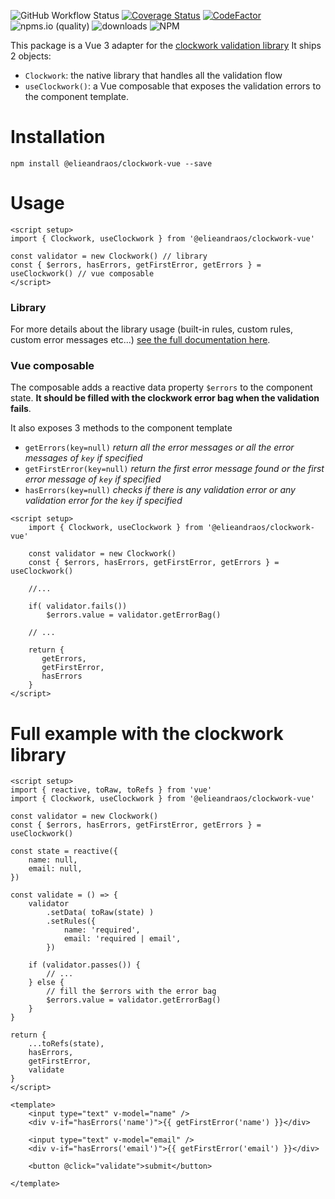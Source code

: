 ![GitHub Workflow Status](https://img.shields.io/github/workflow/status/elieandraos/clockwork-vue/CI)
[![Coverage Status](https://coveralls.io/repos/github/elieandraos/clockwork-vue/badge.svg?branch=main)](https://coveralls.io/github/elieandraos/clockwork-vue?branch=main)
[![CodeFactor](https://www.codefactor.io/repository/github/elieandraos/clockwork-vue/badge)](https://www.codefactor.io/repository/github/elieandraos/clockwork-vue)
![npms.io (quality)](https://img.shields.io/npms-io/quality-score/@elieandraos/clockwork-vue)
![downloads](https://img.shields.io/npm/dt/@elieandraos/clockwork-vue)
![NPM](https://img.shields.io/npm/l/@elieandraos/clockwork-vue)

This package is a Vue 3 adapter for the [clockwork validation library](https://github.com/elieandraos/clockwork)
It ships 2 objects: 
- `Clockwork`: the native library that handles all the validation flow
- `useClockwork()`: a Vue composable that exposes the validation errors to the component template.

# Installation
```shell
npm install @elieandraos/clockwork-vue --save
```

# Usage
```vue
<script setup>
import { Clockwork, useClockwork } from '@elieandraos/clockwork-vue'

const validator = new Clockwork() // library
const { $errors, hasErrors, getFirstError, getErrors } = useClockwork() // vue composable
</script>
```

### Library
For more details about the library usage (built-in rules, custom rules, custom error messages etc...) 
[see the full documentation here](https://github.com/elieandraos/clockwork#readme). 

### Vue composable
The composable adds a reactive data property `$errors` to the component state. 
**It should be filled with the clockwork error bag when the validation fails**.

It also exposes 3 methods to the component template
- `getErrors(key=null)` _return all the error messages or all the error messages of `key` if specified_
- `getFirstError(key=null)` _return the first error message found or the first error message of `key` if specified_
- `hasErrors(key=null)` _checks if there is any validation error or any validation error for the `key` if specified_

```vue
<script setup>
    import { Clockwork, useClockwork } from '@elieandraos/clockwork-vue'
    
    const validator = new Clockwork()
    const { $errors, hasErrors, getFirstError, getErrors } = useClockwork()

    //...
    
    if( validator.fails())
        $errors.value = validator.getErrorBag()
    
    // ...
    
    return {
       getErrors,
       getFirstError,
       hasErrors
    }
</script>
```

# Full example with the clockwork library
```vue
<script setup>
import { reactive, toRaw, toRefs } from 'vue'
import { Clockwork, useClockwork } from '@elieandraos/clockwork-vue'

const validator = new Clockwork()
const { $errors, hasErrors, getFirstError, getErrors } = useClockwork()

const state = reactive({
    name: null,
    email: null,
})

const validate = () => {
    validator
        .setData( toRaw(state) )
        .setRules({
            name: 'required',
            email: 'required | email',
        })

    if (validator.passes()) {
        // ...
    } else {
        // fill the $errors with the error bag
        $errors.value = validator.getErrorBag()
    }
}

return {
    ...toRefs(state),
    hasErrors,
    getFirstError,
    validate
}
</script>

<template>
    <input type="text" v-model="name" />
    <div v-if="hasErrors('name')">{{ getFirstError('name') }}</div>

    <input type="text" v-model="email" />
    <div v-if="hasErrors('email')">{{ getFirstError('email') }}</div>
    
    <button @click="validate">submit</button>
    
</template>
```
